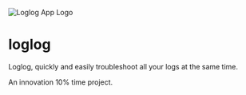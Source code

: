 ![Loglog App Logo](https://github.com/ezzye/repo/blob/main/logo.png)
# loglog
Loglog, quickly and easily troubleshoot all your logs at the same time.

An innovation 10% time project.
